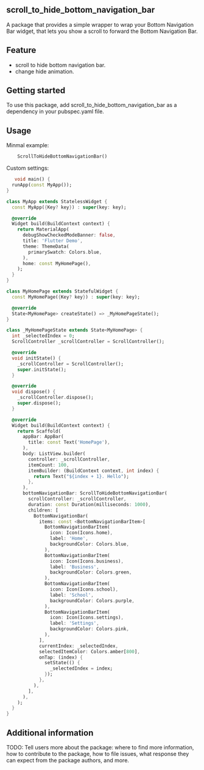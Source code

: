 ## scroll_to_hide_bottom_navigation_bar

A package that provides a simple wrapper to wrap your Bottom Navigation Bar widget, that lets you show a scroll to forward the Bottom Navigation Bar.

## Feature
- scroll to hide bottom navigation bar.
- change hide animation.

## Getting started

To use this package, add scroll_to_hide_bottom_navigation_bar as a dependency in your pubspec.yaml file.

## Usage
Minmal example:

```dart
    ScrollToHideBottomNavigationBar()

```
Custom settings:

```dart
   void main() {
  runApp(const MyApp());
}

class MyApp extends StatelessWidget {
  const MyApp({Key? key}) : super(key: key);

  @override
  Widget build(BuildContext context) {
    return MaterialApp(
      debugShowCheckedModeBanner: false,
      title: 'Flutter Demo',
      theme: ThemeData(
        primarySwatch: Colors.blue,
      ),
      home: const MyHomePage(),
    );
  }
}

class MyHomePage extends StatefulWidget {
  const MyHomePage({Key? key}) : super(key: key);

  @override
  State<MyHomePage> createState() => _MyHomePageState();
}

class _MyHomePageState extends State<MyHomePage> {
  int _selectedIndex = 0;
  ScrollController _scrollController = ScrollController();

  @override
  void initState() {
    _scrollController = ScrollController();
    super.initState();
  }

  @override
  void dispose() {
    _scrollController.dispose();
    super.dispose();
  }

  @override
  Widget build(BuildContext context) {
    return Scaffold(
      appBar: AppBar(
        title: const Text('HomePage'),
      ),
      body: ListView.builder(
        controller: _scrollController,
        itemCount: 100,
        itemBuilder: (BuildContext context, int index) {
          return Text("${index + 1}. Hello");
        },
      ),
      bottomNavigationBar: ScrollToHideBottomNavigationBar(
        scrollController: _scrollController,
        duration: const Duration(milliseconds: 1000),
        children: [
          BottomNavigationBar(
            items: const <BottomNavigationBarItem>[
              BottomNavigationBarItem(
                icon: Icon(Icons.home),
                label: 'Home',
                backgroundColor: Colors.blue,
              ),
              BottomNavigationBarItem(
                icon: Icon(Icons.business),
                label: 'Business',
                backgroundColor: Colors.green,
              ),
              BottomNavigationBarItem(
                icon: Icon(Icons.school),
                label: 'School',
                backgroundColor: Colors.purple,
              ),
              BottomNavigationBarItem(
                icon: Icon(Icons.settings),
                label: 'Settings',
                backgroundColor: Colors.pink,
              ),
            ],
            currentIndex: _selectedIndex,
            selectedItemColor: Colors.amber[800],
            onTap: (index) {
              setState(() {
                _selectedIndex = index;
              });
            },
          ),
        ],
      ),
    );
  }
}


```

## Additional information

TODO: Tell users more about the package: where to find more information, how to 
contribute to the package, how to file issues, what response they can expect 
from the package authors, and more.
